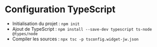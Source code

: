 
# Configuration TypeScript

- Initialisation du projet : `npm init`
- Ajout de TypeScript : `npm install --save-dev typescript ts-node @types/node`
- Compiler les sources : `npx tsc -p tsconfig.widget-jw.json`
